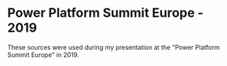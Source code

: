 # Power Platform Summit Europe - 2019

These sources were used during my presentation at the "Power Platform Summit Europe" in 2019.
